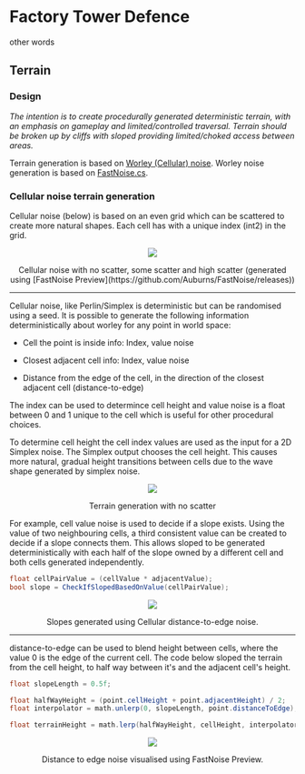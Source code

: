 # Factory Tower Defence

other words

## Terrain

### Design
_The intention is to create procedurally generated deterministic terrain, with an emphasis on gameplay and limited/controlled traversal. Terrain should be broken up by cliffs with sloped providing limited/choked access between areas._

Terrain generation is based on [Worley (Cellular) noise](https://thebookofshaders.com/12/). Worley noise generation is based on [FastNoise.cs](https://assetstore.unity.com/packages/tools/particles-effects/fastnoise-70706).

### Cellular noise terrain generation

Cellular noise (below) is based on an even grid which can be scattered to create more natural shapes. Each cell has with a unique index (int2) in the grid.
<p align="center">
<img src="https://imgur.com/pszR8ED.png">
</p>
<p align="center">
Cellular noise with no scatter, some scatter and high scatter
(generated using [FastNoise Preview](https://github.com/Auburns/FastNoise/releases))
</p>

---

Cellular noise, like Perlin/Simplex is deterministic but can be randomised using a seed. It is possible to generate the following information deterministically about worley for any point in world space:

* Cell the point is inside info: Index, value noise

* Closest adjacent cell info: Index, value noise

* Distance from the edge of the cell, in the direction of the closest adjacent cell (distance-to-edge)

The index can be used to determince cell height and value noise is a float between 0 and 1 unique to the cell which is useful for other procedural choices. 

To determine cell height the cell index values are used as the input for a 2D Simplex noise. The Simplex output chooses the cell height. This causes more natural, gradual height transitions between cells due to the wave shape generated by simplex noise.
<p align="center">
<img src="https://i.imgur.com/0QuGEV6.png">
</p>
<p align="center">
Terrain generation with no scatter
</p>

For example, cell value noise is used to decide if a slope exists. Using the value of two neighbouring cells, a third consistent value can be created to decide if a slope connects them.
This allows sloped to be generated deterministically with each half of the slope owned by a different cell and both cells generated independently.
```csharp
float cellPairValue = (cellValue * adjacentValue);
bool slope = CheckIfSlopedBasedOnValue(cellPairValue);
```
<p align="center">
<img src="https://imgur.com/VJBkFBq.png">
</p>
<p align="center">
Slopes generated using Cellular distance-to-edge noise.
</p>

---

distance-to-edge can be used to blend height between cells, where the value 0 is the edge of the current cell. The code below sloped the terrain from the cell height, to half way between it's and the adjacent cell's height.
```csharp
float slopeLength = 0.5f;

float halfWayHeight = (point.cellHeight + point.adjacentHeight) / 2;
float interpolator = math.unlerp(0, slopeLength, point.distanceToEdge);

float terrainHeight = math.lerp(halfWayHeight, cellHeight, interpolator);
```
<p align="center">
<img src="https://imgur.com/McWVde3.png">
</p>
<p align="center">
Distance to edge noise visualised using FastNoise Preview.
</p>





